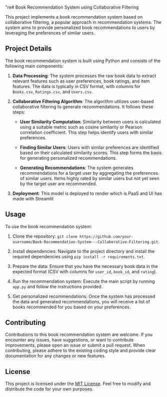 "re# Book Recommendation System using Collaborative Filtering

This project implements a book recommendation system based on collaborative filtering, a popular approach in recommendation systems. The system aims to provide personalized book recommendations to users by leveraging the preferences of similar users.

## Project Details

The book recommendation system is built using Python and consists of the following main components:

1. **Data Processing**: The system processes the raw book data to extract relevant features such as user preferences, book ratings, and item features. The data is typically in CSV format, with columns for `Books.csv`, `Ratings.csv`, and `Users.csv`.

2. **Collaborative Filtering Algorithm**: The algorithm utilizes user-based collaborative filtering to generate recommendations. It follows these steps:

   - **User Similarity Computation**: Similarity between users is calculated using a suitable metric such as cosine similarity or Pearson correlation coefficient. This step helps identify users with similar preferences.
   
   - **Finding Similar Users**: Users with similar preferences are identified based on their calculated similarity scores. This step forms the basis for generating personalized recommendations.
   
   - **Generating Recommendations**: The system generates recommendations for a target user by aggregating the preferences of similar users. Items highly rated by similar users but not yet seen by the target user are recommended.

3. **Deployment**: This model is deployed to render which is PaaS and UI has made with Streamlit

## Usage

To use the book recommendation system:

1. Clone the repository: `git clone https://github.com/your-username/Book-Recommendation-System---Collaborative-Filtering.git`.

2. Install dependencies: Navigate to the project directory and install the required dependencies using `pip install -r requirements.txt`.

3. Prepare the data: Ensure that you have the necessary book data in the expected format (CSV with columns for `user_id`, `book_id`, and `rating`).

4. Run the recommendation system: Execute the main script by running `app.py` and follow the instructions provided.

5. Get personalized recommendations: Once the system has processed the data and generated recommendations, you will receive a list of books recommended for you based on your preferences.


## Contributing

Contributions to this book recommendation system are welcome. If you encounter any issues, have suggestions, or want to contribute improvements, please open an issue or submit a pull request. When contributing, please adhere to the existing coding style and provide clear documentation for any changes or new features.

## License

This project is licensed under the [MIT License](LICENSE). Feel free to modify and distribute the code for your own purposes.